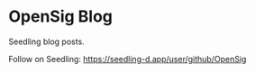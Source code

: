 # OpenSig Blog

Seedling blog posts.

Follow on Seedling: https://seedling-d.app/user/github/OpenSig

